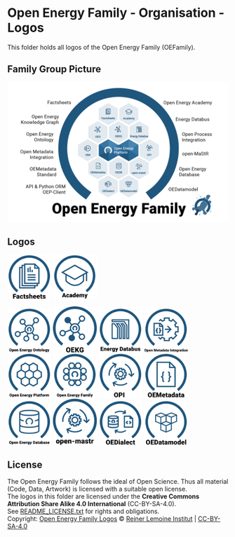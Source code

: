 ﻿# Open Energy Family - Organisation - Logos

This folder holds all logos of the Open Energy Family (OEFamily).

## Family Group Picture

<img src="https://github.com/OpenEnergyPlatform/organisation/blob/feature-51-logos-licenses/logo/OpenEnergyFamily_FamilyGroupPicture.png" alt="OpenEnergyFamily_FamilyGroupPicture" width="600px">


## Logos

<img src="https://github.com/OpenEnergyPlatform/organisation/blob/feature-51-logos-licenses/logo/OpenEnergyFamily_Logo_Factsheets.png" alt="OpenEnergyFamily_Logo_Factsheets" width="100px"> <img src="https://github.com/OpenEnergyPlatform/organisation/blob/feature-51-logos-licenses/logo/OpenEnergyFamily_Logo_Academy.png" alt="OpenEnergyFamily_Logo_Academy" width="100px">

<img src="https://github.com/OpenEnergyPlatform/organisation/blob/feature-51-logos-licenses/logo/OpenEnergyFamily_Logo_OpenEnergyOntology.png" alt="OpenEnergyFamily_Logo_OpenEnergyOntology" width="100px">
<img src="https://github.com/OpenEnergyPlatform/organisation/blob/feature-51-logos-licenses/logo/OpenEnergyFamily_Logo_OpenEnergyKnowledgeGraph_OEKG.png" alt="OpenEnergyFamily_Logo_OpenEnergyKnowledgeGraph_OEKG" width="100px">
<img src="https://github.com/OpenEnergyPlatform/organisation/blob/feature-51-logos-licenses/logo/OpenEnergyFamily_Logo_Energy_Databus.png" alt="OpenEnergyFamily_Logo_Energy_Databus" width="100px">

<img src="https://github.com/OpenEnergyPlatform/organisation/blob/feature-51-logos-licenses/logo/OpenEnergyFamily_Logo_OpenMetadataIntegration.png" alt="OpenEnergyFamily_Logo_OpenMetadataIntegration" width="100px">
<img src="https://github.com/OpenEnergyPlatform/organisation/blob/feature-51-logos-licenses/logo/OpenEnergyFamily_Logo_OpenEnergyPlatform.png" alt="OpenEnergyFamily_Logo_OpenEnergyPlatform" width="100px">
<img src="https://github.com/OpenEnergyPlatform/organisation/blob/feature-51-logos-licenses/logo/OpenEnergyFamily_Logo_OpenEnergyFamily.png" alt="OpenEnergyFamily_Logo_OpenEnergyFamily" width="100px">
<img src="https://github.com/OpenEnergyPlatform/organisation/blob/feature-51-logos-licenses/logo/OpenEnergyFamily_Logo_OpenProcessIntegration_OPI.png" alt="OpenEnergyFamily_Logo_OpenProcessIntegration_OPI" width="100px">

<img src="https://github.com/OpenEnergyPlatform/organisation/blob/feature-51-logos-licenses/logo/OpenEnergyFamily_Logo_OEMetadata.png" alt="OpenEnergyFamily_Logo_OEMetadata" width="100px">
<img src="https://github.com/OpenEnergyPlatform/organisation/blob/feature-51-logos-licenses/logo/OpenEnergyFamily_Logo_OpenEnergyDatabase.png" alt="OpenEnergyFamily_Logo_OpenEnergyDatabase" width="100px">
<img src="https://github.com/OpenEnergyPlatform/organisation/blob/feature-51-logos-licenses/logo/OpenEnergyFamily_Logo_OpenMaStR.png" alt="OpenEnergyFamily_Logo_OpenMaStR" width="100px">

<img src="https://github.com/OpenEnergyPlatform/organisation/blob/feature-51-logos-licenses/logo/OpenEnergyFamily_Logo_OEDialect.png" alt="OpenEnergyFamily_Logo_OEDialect" width="100px">
<img src="https://github.com/OpenEnergyPlatform/organisation/blob/feature-51-logos-licenses/logo/OpenEnergyFamily_Logo_OpenEnergyDatamodel.png" alt="OpenEnergyFamily_Logo_OpenEnergyDatamodel" width="100px">

## License

The Open Energy Family follows the ideal of Open Science. Thus all material (Code, Data, Artwork) is licensed with a suitable open license. <br>
The logos in this folder are licensed under the **Creative Commons Attribution Share Alike 4.0 International** (CC-BY-SA-4.0). <br>
See [README_LICENSE.txt](README_LICENSE.txt) for rights and obligations. <br>
Copyright: [Open Energy Family Logos](https://github.com/OpenEnergyPlatform/organisation/tree/master/logo) © [Reiner Lemoine Institut](https://reiner-lemoine-institut.de/) | [CC-BY-SA-4.0](https://creativecommons.org/licenses/by-sa/4.0/legalcode)
